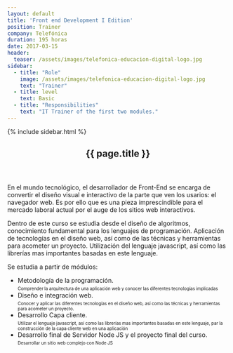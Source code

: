 ```yaml
---
layout: default
title: 'Front end Development I Edition'
position: Trainer
company: Telefónica
duration: 195 horas
date: 2017-03-15
header:
  teaser: /assets/images/telefonica-educacion-digital-logo.jpg
sidebar:
  - title: "Role"
    image: /assets/images/telefonica-educacion-digital-logo.jpg
    text: "Trainer"
  - title: level
    text: Basic
  - title: "Responsibilities"
    text: "IT Trainer of the first two modules."
---
```


<div id="main" role="main">
    {% include sidebar.html %}
    <article class="page" itemscope itemtype="https://schema.org/CreativeWork">
      <meta itemprop="headline" content="{{ page.title }}"/>
      <meta itemprop="description" content="{{ page.header.description }}"/>
      <div class="page__inner-wrap">
        <header>
          <h1 id="page-title" class="page__title" itemprop="headline">{{ page.title }}</h1>
        </header>
        <section class="page__content" itemprop="text">
            <p>En el mundo tecnológico, el desarrollador de Front-End se encarga de convertir el diseño visual e interactivo de la parte que ven los usarios: el navegador web. Es por ello que es una pieza imprescindible para el mercado laboral actual por el auge de los sitios web interactivos.</p>
            <p>Dentro de este curso se estudia desde el diseño de algoritmos, conocimiento fundamental para los lenguajes de programación. Aplicación de tecnologías en el diseño web, así como de las técnicas y herramientas para acometer un proyecto. Utilización del lenguaje javascript, así como las librerías mas importantes basadas en este lenguaje.</p>
            <p>Se estudia a partir de módulos:<p>
            <ul>
                <li>Metodología de la programación.<br/><span style="font-size: 0.7em;">Comprender la arquitectura de una aplicación web y conocer las diferentes tecnologías implicadas</span></li>
                <li> Diseño e integración web.<br/><span style="font-size: 0.7em;">Conocer y aplicar las diferentes tecnologías en el diseño web, así como las técnicas y herramientas para acometer un proyecto.</span></li>
                <li> Desarrollo Capa cliente.<br/><span style="font-size: 0.7em;">Utilizar el lenguaje javascript, así como las librerías mas importantes basadas en este lenguaje, par la construcción de la capa cliente web en una aplicación</span></li>
                <li> Desarrollo final de Servidor Node JS y el proyecto final del curso.<br/><span style="font-size: 0.7em;">Desarrollar un sitio web complejo con Node JS</span></li>
            </ul>
        <!-- </section>
      </div>
    </article>
</div>-->